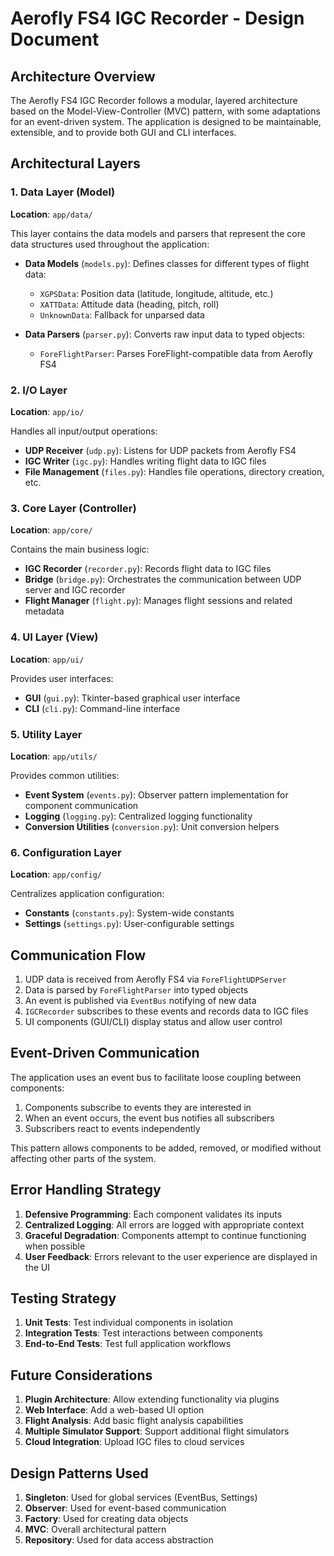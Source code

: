 # Aerofly FS4 IGC Recorder - Design Document

## Architecture Overview

The Aerofly FS4 IGC Recorder follows a modular, layered architecture based on the Model-View-Controller (MVC) pattern, with some adaptations for an event-driven system. The application is designed to be maintainable, extensible, and to provide both GUI and CLI interfaces.

## Architectural Layers

### 1. Data Layer (Model)

**Location**: `app/data/`

This layer contains the data models and parsers that represent the core data structures used throughout the application:

- **Data Models** (`models.py`): Defines classes for different types of flight data:
  - `XGPSData`: Position data (latitude, longitude, altitude, etc.)
  - `XATTData`: Attitude data (heading, pitch, roll)
  - `UnknownData`: Fallback for unparsed data

- **Data Parsers** (`parser.py`): Converts raw input data to typed objects:
  - `ForeFlightParser`: Parses ForeFlight-compatible data from Aerofly FS4

### 2. I/O Layer

**Location**: `app/io/`

Handles all input/output operations:

- **UDP Receiver** (`udp.py`): Listens for UDP packets from Aerofly FS4
- **IGC Writer** (`igc.py`): Handles writing flight data to IGC files
- **File Management** (`files.py`): Handles file operations, directory creation, etc.

### 3. Core Layer (Controller)

**Location**: `app/core/`

Contains the main business logic:

- **IGC Recorder** (`recorder.py`): Records flight data to IGC files
- **Bridge** (`bridge.py`): Orchestrates the communication between UDP server and IGC recorder
- **Flight Manager** (`flight.py`): Manages flight sessions and related metadata

### 4. UI Layer (View)

**Location**: `app/ui/`

Provides user interfaces:

- **GUI** (`gui.py`): Tkinter-based graphical user interface
- **CLI** (`cli.py`): Command-line interface

### 5. Utility Layer

**Location**: `app/utils/`

Provides common utilities:

- **Event System** (`events.py`): Observer pattern implementation for component communication
- **Logging** (`logging.py`): Centralized logging functionality
- **Conversion Utilities** (`conversion.py`): Unit conversion helpers

### 6. Configuration Layer

**Location**: `app/config/`

Centralizes application configuration:

- **Constants** (`constants.py`): System-wide constants
- **Settings** (`settings.py`): User-configurable settings

## Communication Flow

1. UDP data is received from Aerofly FS4 via `ForeFlightUDPServer`
2. Data is parsed by `ForeFlightParser` into typed objects
3. An event is published via `EventBus` notifying of new data
4. `IGCRecorder` subscribes to these events and records data to IGC files
5. UI components (GUI/CLI) display status and allow user control

## Event-Driven Communication

The application uses an event bus to facilitate loose coupling between components:

1. Components subscribe to events they are interested in
2. When an event occurs, the event bus notifies all subscribers
3. Subscribers react to events independently

This pattern allows components to be added, removed, or modified without affecting other parts of the system.

## Error Handling Strategy

1. **Defensive Programming**: Each component validates its inputs
2. **Centralized Logging**: All errors are logged with appropriate context
3. **Graceful Degradation**: Components attempt to continue functioning when possible
4. **User Feedback**: Errors relevant to the user experience are displayed in the UI

## Testing Strategy

1. **Unit Tests**: Test individual components in isolation
2. **Integration Tests**: Test interactions between components
3. **End-to-End Tests**: Test full application workflows

## Future Considerations

1. **Plugin Architecture**: Allow extending functionality via plugins
2. **Web Interface**: Add a web-based UI option
3. **Flight Analysis**: Add basic flight analysis capabilities
4. **Multiple Simulator Support**: Support additional flight simulators
5. **Cloud Integration**: Upload IGC files to cloud services

## Design Patterns Used

1. **Singleton**: Used for global services (EventBus, Settings)
2. **Observer**: Used for event-based communication
3. **Factory**: Used for creating data objects
4. **MVC**: Overall architectural pattern
5. **Repository**: Used for data access abstraction